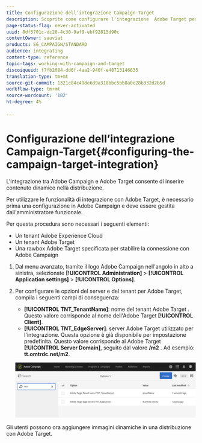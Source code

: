 ```yaml
---
title: Configurazione dell’integrazione Campaign-Target
description: Scoprite come configurare l'integrazione  Adobe Target per iniziare a utilizzare il contenuto dinamico in  Adobe Campaign.
page-status-flag: never-activated
uuid: 0df5701c-dc26-4c30-9af9-ebf92815d90c
contentOwner: sauviat
products: SG_CAMPAIGN/STANDARD
audience: integrating
content-type: reference
topic-tags: working-with-campaign-and-target
discoiquuid: f7fb2084-dd6f-4aa2-940f-e48713146635
translation-type: tm+mt
source-git-commit: 1321c84c49de6d9a318bbc5bb8a0e28b332d2b5d
workflow-type: tm+mt
source-wordcount: '182'
ht-degree: 4%

---
```



# Configurazione dell’integrazione Campaign-Target{#configuring-the-campaign-target-integration}

L&#39;integrazione tra  Adobe Campaign e  Adobe Target consente di inserire contenuto dinamico nella distribuzione.

Per utilizzare le funzionalità di integrazione con  Adobe Target, è necessario  prima una configurazione in Adobe Campaign e deve essere gestita dall&#39;amministratore funzionale.

Per questa procedura sono necessari i seguenti elementi:

* Un tenant Adobe Experience Cloud
* Un tenant Adobe Target 
* Una rawbox Adobe Target  specificata per stabilire la connessione con  Adobe Campaign

1. Dal menu avanzato, tramite il logo Adobe Campaign  nell&#39;angolo in alto a sinistra, selezionate **[!UICONTROL Administration]** > **[!UICONTROL Application settings]** > **[!UICONTROL Options]**.
1. Per configurare le opzioni del server e del tenant per  Adobe Target, compila i seguenti campi di conseguenza:

   * **[!UICONTROL TNT_TenantName]**: nome del tenant Adobe Target . Questo valore corrisponde al nome dell&#39;Adobe Target  **[!UICONTROL Client]**.
   * **[!UICONTROL TNT_EdgeServer]**:  server Adobe Target utilizzato per l&#39;integrazione. Questa opzione è già disponibile per impostazione predefinita. Questo valore corrisponde al  Adobe Target **[!UICONTROL Server Domain]**, seguito dal valore **/m2** . Ad esempio: **tt.omtrdc.net/m2**.

   ![](assets/tar_options.png)

Gli utenti possono ora aggiungere immagini dinamiche in una distribuzione con  Adobe Target.
